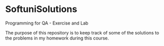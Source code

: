# SoftuniSolutions
Programming for QA - Exercise and Lab

The purpose of this repository is to keep track of some of the solutions to the problems in my homework during this course. 
